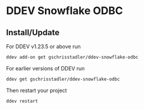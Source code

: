 # DDEV Snowflake ODBC

## Install/Update

For DDEV v1.23.5 or above run

```bash
ddev add-on get gschrisstadler/ddev-snowflake-odbc
```

For earlier versions of DDEV run

```bash
ddev get gschrisstadler/ddev-snowflake-odbc
```

Then restart your project

```bash
ddev restart
```
